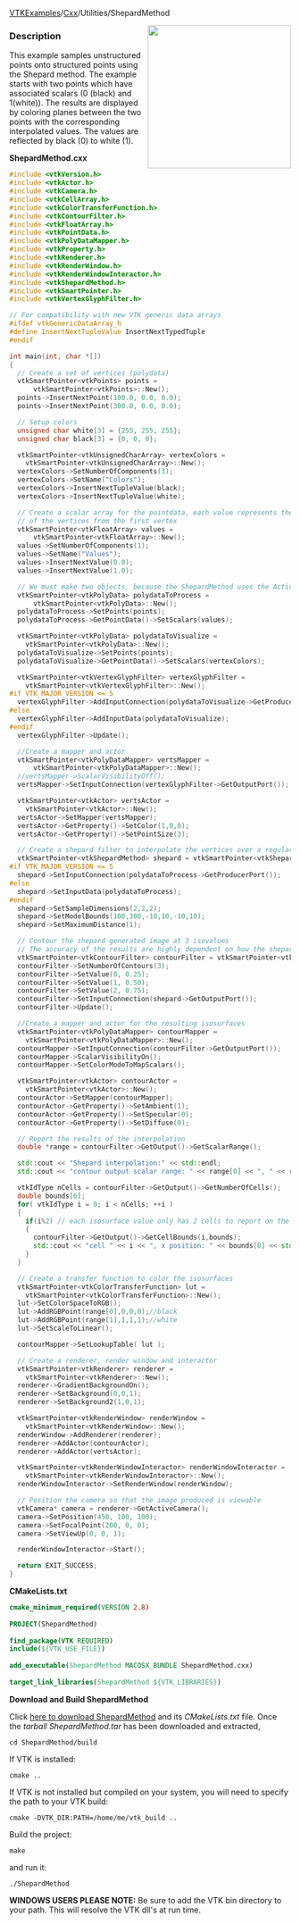 [VTKExamples](Home)/[Cxx](Cxx)/Utilities/ShepardMethod

<img align="right" src="https://github.com/lorensen/VTKExamples/raw/master/Testing/Baseline/Utilities/TestShepardMethod.png" width="256" />

### Description
This example samples unstructured points onto structured points using the Shepard method. The example starts with two points which have associated scalars (0 (black) and 1(white)). The results are displayed by coloring planes between the two points with the corresponding interpolated values. The values are reflected by black (0) to white (1).

**ShepardMethod.cxx**
```c++
#include <vtkVersion.h>
#include <vtkActor.h>
#include <vtkCamera.h>
#include <vtkCellArray.h>
#include <vtkColorTransferFunction.h>
#include <vtkContourFilter.h>
#include <vtkFloatArray.h>
#include <vtkPointData.h>
#include <vtkPolyDataMapper.h>
#include <vtkProperty.h>
#include <vtkRenderer.h>
#include <vtkRenderWindow.h>
#include <vtkRenderWindowInteractor.h>
#include <vtkShepardMethod.h>
#include <vtkSmartPointer.h>
#include <vtkVertexGlyphFilter.h>

// For compatibility with new VTK generic data arrays
#ifdef vtkGenericDataArray_h
#define InsertNextTupleValue InsertNextTypedTuple
#endif

int main(int, char *[])
{
  // Create a set of vertices (polydata)
  vtkSmartPointer<vtkPoints> points =
      vtkSmartPointer<vtkPoints>::New();
  points->InsertNextPoint(100.0, 0.0, 0.0);
  points->InsertNextPoint(300.0, 0.0, 0.0);

  // Setup colors
  unsigned char white[3] = {255, 255, 255};
  unsigned char black[3] = {0, 0, 0};

  vtkSmartPointer<vtkUnsignedCharArray> vertexColors =
    vtkSmartPointer<vtkUnsignedCharArray>::New();
  vertexColors->SetNumberOfComponents(3);
  vertexColors->SetName("Colors");
  vertexColors->InsertNextTupleValue(black);
  vertexColors->InsertNextTupleValue(white);

  // Create a scalar array for the pointdata, each value represents the distance
  // of the vertices from the first vertex
  vtkSmartPointer<vtkFloatArray> values =
      vtkSmartPointer<vtkFloatArray>::New();
  values->SetNumberOfComponents(1);
  values->SetName("Values");
  values->InsertNextValue(0.0);
  values->InsertNextValue(1.0);

  // We must make two objects, because the ShepardMethod uses the ActiveScalars, as does the renderer!
  vtkSmartPointer<vtkPolyData> polydataToProcess =
      vtkSmartPointer<vtkPolyData>::New();
  polydataToProcess->SetPoints(points);
  polydataToProcess->GetPointData()->SetScalars(values);

  vtkSmartPointer<vtkPolyData> polydataToVisualize =
    vtkSmartPointer<vtkPolyData>::New();
  polydataToVisualize->SetPoints(points);
  polydataToVisualize->GetPointData()->SetScalars(vertexColors);

  vtkSmartPointer<vtkVertexGlyphFilter> vertexGlyphFilter =
    vtkSmartPointer<vtkVertexGlyphFilter>::New();
#if VTK_MAJOR_VERSION <= 5
  vertexGlyphFilter->AddInputConnection(polydataToVisualize->GetProducerPort());
#else
  vertexGlyphFilter->AddInputData(polydataToVisualize);
#endif
  vertexGlyphFilter->Update();

  //Create a mapper and actor
  vtkSmartPointer<vtkPolyDataMapper> vertsMapper =
      vtkSmartPointer<vtkPolyDataMapper>::New();
  //vertsMapper->ScalarVisibilityOff();
  vertsMapper->SetInputConnection(vertexGlyphFilter->GetOutputPort());

  vtkSmartPointer<vtkActor> vertsActor =
    vtkSmartPointer<vtkActor>::New();
  vertsActor->SetMapper(vertsMapper);
  vertsActor->GetProperty()->SetColor(1,0,0);
  vertsActor->GetProperty()->SetPointSize(3);

  // Create a shepard filter to interpolate the vertices over a regularized image grid
  vtkSmartPointer<vtkShepardMethod> shepard = vtkSmartPointer<vtkShepardMethod>::New();
#if VTK_MAJOR_VERSION <= 5
  shepard->SetInputConnection(polydataToProcess->GetProducerPort());
#else
  shepard->SetInputData(polydataToProcess);
#endif
  shepard->SetSampleDimensions(2,2,2);
  shepard->SetModelBounds(100,300,-10,10,-10,10);
  shepard->SetMaximumDistance(1);

  // Contour the shepard generated image at 3 isovalues
  // The accuracy of the results are highly dependent on how the shepard filter is set up
  vtkSmartPointer<vtkContourFilter> contourFilter = vtkSmartPointer<vtkContourFilter>::New();
  contourFilter->SetNumberOfContours(3);
  contourFilter->SetValue(0, 0.25);
  contourFilter->SetValue(1, 0.50);
  contourFilter->SetValue(2, 0.75);
  contourFilter->SetInputConnection(shepard->GetOutputPort());
  contourFilter->Update();

  //Create a mapper and actor for the resulting isosurfaces
  vtkSmartPointer<vtkPolyDataMapper> contourMapper =
    vtkSmartPointer<vtkPolyDataMapper>::New();
  contourMapper->SetInputConnection(contourFilter->GetOutputPort());
  contourMapper->ScalarVisibilityOn();
  contourMapper->SetColorModeToMapScalars();

  vtkSmartPointer<vtkActor> contourActor =
    vtkSmartPointer<vtkActor>::New();
  contourActor->SetMapper(contourMapper);
  contourActor->GetProperty()->SetAmbient(1);
  contourActor->GetProperty()->SetSpecular(0);
  contourActor->GetProperty()->SetDiffuse(0);

  // Report the results of the interpolation
  double *range = contourFilter->GetOutput()->GetScalarRange();

  std::cout << "Shepard interpolation:" << std::endl;
  std::cout << "contour output scalar range: " << range[0] << ", " << range[1] << std::endl;

  vtkIdType nCells = contourFilter->GetOutput()->GetNumberOfCells();
  double bounds[6];
  for( vtkIdType i = 0; i < nCells; ++i )
  {
    if(i%2) // each isosurface value only has 2 cells to report on the odd ones
    {
      contourFilter->GetOutput()->GetCellBounds(i,bounds);
      std::cout << "cell " << i << ", x position: " << bounds[0] << std::endl;
    }
  }

  // Create a transfer function to color the isosurfaces
  vtkSmartPointer<vtkColorTransferFunction> lut =
    vtkSmartPointer<vtkColorTransferFunction>::New();
  lut->SetColorSpaceToRGB();
  lut->AddRGBPoint(range[0],0,0,0);//black
  lut->AddRGBPoint(range[1],1,1,1);//white
  lut->SetScaleToLinear();

  contourMapper->SetLookupTable( lut );

  // Create a renderer, render window and interactor
  vtkSmartPointer<vtkRenderer> renderer =
    vtkSmartPointer<vtkRenderer>::New();
  renderer->GradientBackgroundOn();
  renderer->SetBackground(0,0,1);
  renderer->SetBackground2(1,0,1);

  vtkSmartPointer<vtkRenderWindow> renderWindow =
    vtkSmartPointer<vtkRenderWindow>::New();
  renderWindow->AddRenderer(renderer);
  renderer->AddActor(contourActor);
  renderer->AddActor(vertsActor);

  vtkSmartPointer<vtkRenderWindowInteractor> renderWindowInteractor =
    vtkSmartPointer<vtkRenderWindowInteractor>::New();
  renderWindowInteractor->SetRenderWindow(renderWindow);

  // Position the camera so that the image produced is viewable
  vtkCamera* camera = renderer->GetActiveCamera();
  camera->SetPosition(450, 100, 100);
  camera->SetFocalPoint(200, 0, 0);
  camera->SetViewUp(0, 0, 1);

  renderWindowInteractor->Start();

  return EXIT_SUCCESS;
}
```
**CMakeLists.txt**
```cmake
cmake_minimum_required(VERSION 2.8)
 
PROJECT(ShepardMethod)
 
find_package(VTK REQUIRED)
include(${VTK_USE_FILE})
 
add_executable(ShepardMethod MACOSX_BUNDLE ShepardMethod.cxx)
 
target_link_libraries(ShepardMethod ${VTK_LIBRARIES})
```

**Download and Build ShepardMethod**

Click [here to download ShepardMethod](https://github.com/lorensen/VTKWikiExamplesTarballs/raw/master/ShepardMethod.tar) and its *CMakeLists.txt* file.
Once the *tarball ShepardMethod.tar* has been downloaded and extracted,
```
cd ShepardMethod/build 
```
If VTK is installed:
```
cmake ..
```
If VTK is not installed but compiled on your system, you will need to specify the path to your VTK build:
```
cmake -DVTK_DIR:PATH=/home/me/vtk_build ..
```
Build the project:
```
make
```
and run it:
```
./ShepardMethod
```
**WINDOWS USERS PLEASE NOTE:** Be sure to add the VTK bin directory to your path. This will resolve the VTK dll's at run time.

